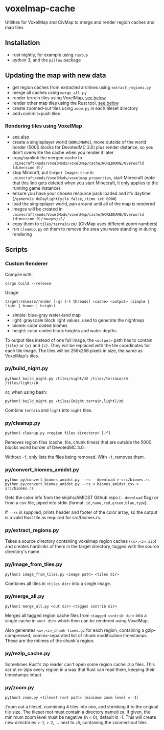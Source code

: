 # voxelmap-cache

Utilities for VoxelMap and CivMap to merge and render region caches and map tiles

## Installation

- rust nightly, for example using `rustup`
- python 3, and the `pillow` package

## Updating the map with new data

- get region caches from extracted archives using `extract_regions.py`
- merge all caches using `merge_all.py`
- render terrain tiles using VoxelMap, [see below](#rendering-tiles-using-voxelmap)
- render other map tiles using the Rust tool, [see below](#custom-renderer)
- create zoomed-out tiles using `zoom.py` in each tileset directory
- add+commit+push tiles

### Rendering tiles using VoxelMap
- [see also](https://github.com/MamiyaOtaru/anvilmapper/blob/0b1d5ff6bc4062c048645202f5b266f5f1288c2f/README.md#voxelmap-output-image-processor)
- create a singleplayer world (`WORLDNAME`),
  move outside of the world border (5000 blocks for DevotedMC 3.0) plus render distance,
  so you don't overwrite the cache when you render it later
- copy/symlink the merged cache to `.minecraft/mods/VoxelMods/voxelMap/cache/WORLDNAME/Overworld (dimension 0)/`
- stop Mincraft, put `Output Images:true` in `.minecraft/mods/VoxelMods/voxelmap.properties`, start Minecraft
  (note that this line gets deleted when you start Minecraft, it only applies to the running game instance)
- ensure you have your chosen resource pack loaded and it's daytime
  (`/gamerule doDaylightCycle false`, `/time set 6000`)
- load the singleplayer world, pan around until all of the map is rendered
- images will be created in `.minecraft/mods/VoxelMods/voxelMap/cache/WORLDNAME/Overworld (dimension 0)/images/z1/`
- copy them to `tiles/terrain/z0/` (CivMap uses different zoom numbers)
- run `cleanup.py` on them to remove the area you were standing in during rendering

## Scripts

### Custom Renderer

Compile with:

    cargo build --release

Usage:

    target/release/render [-q] [-t threads] <cache> <output> (simple | light | biome | height)

- simple: blue-gray water-land map
- light: grayscale block light values, used to generate the nightmap
- biome: color coded biomes
- height: color coded block heights and water depths

To output tiles instead of one full image, the `<output>` path has to contain `{tile}` or `{x}` and `{z}`.
They will be replaced with the tile coordinates for each tile image.
The tiles will be 256x256 pixels in size, the same as VoxelMap's tiles.

### py/build_night.py

    python3 build_night.py /tiles/night/z0 /tiles/terrain/z0 /tiles/light/z0

or, when using bash:

    python3 build_night.py /tiles/{night,terrain,light}/z0

Combine `terrain` and `light` into `night` tiles.

### py/cleanup.py

    python3 cleanup.py <region files directory> [-f]

Removes region files (cache, tile, chunk times) that are
outside the 5000 blocks world border of DevotedMC 3.0.

Without `-f`, only lists the files being removed.
With `-f`, removes them.

### py/convert_biomes_amidst.py

    python py/convert_biomes_amidst.py --rs --download > src/biomes.rs
    python py/convert_biomes_amidst.py --rs < biomes_amidst.csv > src/biomes.rs

Gets the color info from the skiphs/AMIDST Github repo (`--download` flag)
or from a csv file, piped into stdin (format: `id,name,red,green,blue,type`).

If `--rs` is supplied, prints header and footer of the color array,
so the output is a valid Rust file as required for src/biomes.rs.

### py/extract_regions.py

Takes a source directory containing voxelmap region caches (`<x>,<z>.zip`)
and creates hardlinks of them in the target directory,
tagged with the source directory's name.

### py/image_from_tiles.py

    python3 image_from_tiles.py <image path> <tiles dir>

Combines all tiles in `<tiles dir>` into a single image.

### py/merge_all.py

    python3 merge_all.py <out dir> <tagged contrib dir>

Merges all tagged region cache files from `<tagged contrib dir>`
into a single cache in `<out dir>` which then can be rendered using VoxelMap.

Also generates `<x>,<z>_chunk-times.gz` for each region, containing a
gzip-compressed, comma-separated list of chunk modification timestamps.
These are the mtimes of the chunk's region.

### py/rezip_cache.py

Sometimes Rust's zip reader can't open some region cache .zip files.
This script re-zips every region in a way that Rust can read them,
keeping their timestamps intact.

### py/zoom.py

    python3 zoom.py <tileset root path> [minimum zoom level = -1]

Zoom out a tileset, combining 4 tiles into one, and shrinking it to the original tile size.
The tileset root must contain a directory named `z0`.
If given, the minimum zoom level must be negative (n < 0), default is -1.
This will create new directories `z-1`, `z-2`, ... next to `z0`, containing the zoomed-out tiles.
